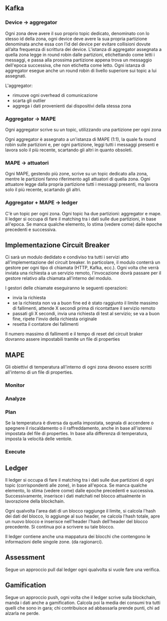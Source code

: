 ## Kafka
### Device -> aggregator
Ogni zona deve avere il suo proprio topic dedicato, denominato con lo stesso id della zona, ogni device deve avere la sua propria partizione denominata anche essa con l’id del device per evitare collisioni dovute all’alta frequenza di scrittura dei device.
L'istanza di aggregator assegnata a quella zona legge in round robin dalle partizioni, etichettando come letti i messaggi, e passa alla prossima partizione appena trova un messaggio dell'epoca successiva, che non etichetta come letto.
Ogni istanza di aggregator esegue anche un round robin di livello superiore sui topic a lui assegnati.

L'aggregator:
- rimuove ogni overhead di comunicazione
- scarta gli outlier
- aggrega i dati provenienti dai dispositivi della stessa zona


### Aggregator -> MAPE
Ogni aggregator scrive su un topic, utilizzando una partizione per ogni zona

Ogni aggregator è assegnato a un'istanza di MAPE (1:1), la quale fa round robin sulle partizioni e, per ogni partizione, leggi tutti i messaggi presenti e lavora solo il più recente, scartando gli altri in quanto obsoleti.

### MAPE -> attuatori
Ogni MAPE, gestendo più zone, scrive su un topic dedicato alla zona, mentre le partizioni fanno riferimento agli attuatori di quella zona. Ogni attuatore legge dalla propria partizione tutti i messaggi presenti, ma lavora solo il più recente, scartando gli altri.

### Aggregator + MAPE -> ledger
C'è un topic per ogni zona. Ogni topic ha due partizioni: aggregator e mape. Il ledger si occupa di fare il matching tra i dati sulle due partizioni, in base all'epoca. Se manca qualche elemento, lo stima (vedere come) dalle epoche precedenti e successiva.

## Implementazione Circuit Breaker
Ci sarà un modulo dedidato e condiviso tra tutti i servizi atto all'implementazione del circuit breaker.
In particolare, il modulo conterrà un gestore per ogni tipo di chiamata (HTTP, Kafka, ecc.).
Ogni volta che verrà inviata una richiesta a un servizio remoto, l'invocazione dovrà passare per il gestore
relativo alla chiamata all'interno del modulo.

I gestori delle chiamate eseguiranno le seguenti operazioni:
- invia la richiesta
- se la richiesta non va a buon fine ed è stato raggiunto il limite massimo di fallimenti, attende X secondi prima di ricontattare il servizio remoto
- passati gli X secondi, invia una richiesta di test al servizio; se va a buon fine, ripete l'invio della richiesta originale
- resetta il contatore dei fallimenti

Il numero massimo di fallimenti e il tempo di reset del circuit braker dovranno assere impostabili tramite un file di properties

## MAPE
Gli obiettivi di temperatura all'interno di ogni zona devono essere scritti all'interno di un file di properties.
### Monitor

### Analyze

### Plan
Se la temperatura è diversa da quella impostata, segnala di accendere o spegnere il riscaldamento o il raffreddamento, anche in base all'isteresi impostata del file di properties. In base alla differenza di temperatura, imposta la velocità delle ventole.
### Execute

## Ledger
Il ledger si occupa di fare il matching tra i dati sulle due partizioni di ogni topic (corrispondenti alle zone), in base all'epoca. Se manca qualche elemento, lo stima (vedere come) dalle epoche precedenti e successiva. Successivamente, inserisce i dati matchati nel blocco attualmente in lavorazione della blockchain.

Ogni qualvolta l'area dati di un blocco raggiunge il limite, si calcola l'hash dei dati del blocco, lo aggiunge al suo header, ne calcola l'hash totale, apre un nuovo blocco e inserisce nell'header l'hash dell'header del blocco precedente. Si continua poi a scrivere su tale blocco.

Il ledger contiene anche una mappatura dei blocchi che contengono le informazioni delle singole zone. (da ragionarci).

## Assessment
Segue un approccio pull dal ledger ogni qualvolta si vuole fare una verifica.

## Gamification
Segue un approccio push, ogni volta che il ledger scrive sulla blockchain, manda i dati anche a gamification. Calcola poi la media dei consumi tra tutti quelli che sono in gara; chi contribuisce ad abbassarla prende punti, chi ad alzarla ne perde.
